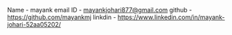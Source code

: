 Name - mayank
email ID - mayankjohari877@gmail.com
github - https://github.com/mayankmj
linkdin - https://www.linkedin.com/in/mayank-johari-52aa05202/
